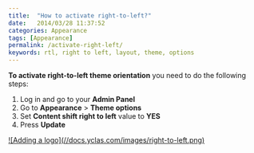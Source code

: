```yaml
---
title:  "How to activate right-to-left?"
date:   2014/03/28 11:37:52
categories: Appearance
tags: [Appearance]
permalink: /activate-right-left/
keywords: rtl, right to left, layout, theme, options
---
```

**To activate right-to-left theme orientation** you need to do the following steps: 

1. Log in and go to your **Admin Panel** 
2. Go to **Appearance** > **Theme options** 
3. Set **Content shift right to left** value to **YES** 
4. Press **Update** 

<a href="//docs.yclas.com/images/right-to-left.png" class="thumbnail gallery-item" data-gallery>
![Adding a logo](//docs.yclas.com/images/right-to-left.png)
</a>


